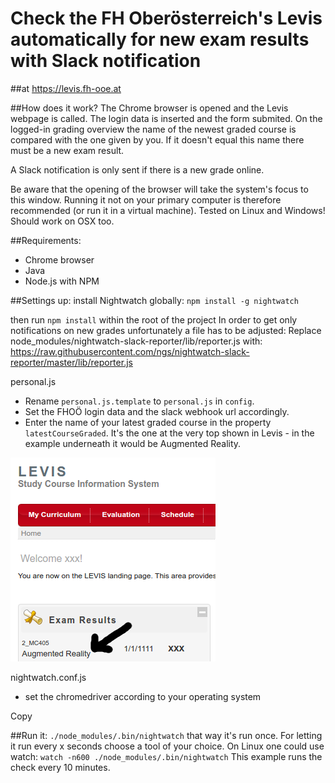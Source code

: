 # Check the FH Oberösterreich's Levis automatically for new exam results with Slack notification
##at https://levis.fh-ooe.at

##How does it work?
The Chrome browser is opened and the Levis webpage is called. The login data is inserted and the form submited. On the logged-in grading overview the name of the newest graded course is compared with the one given by you. If it doesn't equal this name there must be a new exam result.

A Slack notification is only sent if there is a new grade online.

Be aware that the opening of the browser will take the system's focus to this window. Running it not on your primary computer is therefore recommended (or run it in a virtual machine). Tested on Linux and Windows! Should work on OSX too.

##Requirements:
- Chrome browser
- Java
- Node.js with NPM

##Settings up:
install Nightwatch globally:
`npm install -g nightwatch`

then run `npm install` within the root of the project
In order to get only notifications on new grades unfortunately a file has to be adjusted:
Replace node_modules/nightwatch-slack-reporter/lib/reporter.js with:
https://raw.githubusercontent.com/ngs/nightwatch-slack-reporter/master/lib/reporter.js

personal.js
- Rename `personal.js.template` to `personal.js` in `config`. 
- Set the FHOÖ login data and the slack webhook url accordingly.
- Enter the name of your latest graded course in the property `latestCourseGraded`. It's the one at the very top shown in Levis - in the example underneath it would be Augmented Reality.

![Screenshot](/screenshot.png)


nightwatch.conf.js
- set the chromedriver according to your operating system

Copy

##Run it:
`./node_modules/.bin/nightwatch`
that way it's run once.
For letting it run every x seconds choose a tool of your choice. 
On Linux one could use watch:
`watch -n600 ./node_modules/.bin/nightwatch`
This example runs the check every 10 minutes.

